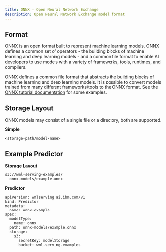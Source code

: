 ```yaml
---
title: ONNX - Open Neural Network Exchange
description: Open Neural Network Exchange model format
---
```


## Format

ONNX is an open format built to represent machine learning models. ONNX defines a common set of operators - the building blocks of machine learning and deep learning models - and a common file format to enable AI developers to use models with a variety of frameworks, tools, runtimes, and compilers.

ONNX defines a common file format that abstracts the building blocks of machine
learning and deep learning models. It is possible to convert models trained from
many different frameworks/tools to the ONNX format. See the
[ONNX tutorial documentation](https://github.com/onnx/tutorials#converting-to-onnx-format)
for some examples.

## Storage Layout

ONNX models may consist of a single file or a directory, both are supported.

**Simple**

```
<storage-path/model-name>
```

## Example Predictor

**Storage Layout**

```
s3://wml-serving-examples/
  onnx-models/example.onnx
```

**Predictor**

```
apiVersion: wmlserving.ai.ibm.com/v1
kind: Predictor
metadata:
  name: onnx-example
spec:
  modelType:
    name: onnx
  path: onnx-models/example.onnx
  storage:
    s3:
      secretKey: modelStorage
      bucket: wml-serving-examples
```
